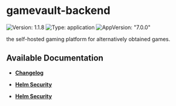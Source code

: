 # gamevault-backend

![Version: 1.1.8](https://img.shields.io/badge/Version-1.1.8-informational?style=flat-square) ![Type: application](https://img.shields.io/badge/Type-application-informational?style=flat-square) ![AppVersion: "7.0.0"](https://img.shields.io/badge/AppVersion-"7.0.0"-informational?style=flat-square)

the self-hosted gaming platform for alternatively obtained games.

## Available Documentation

- [**Changelog**](CHANGELOG)

- [**Helm Security**](container-security)

- [**Helm Security**](helm-security)


